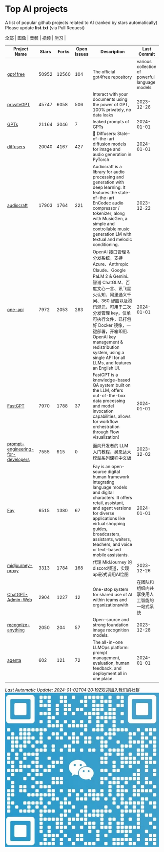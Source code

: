 # Top AI projects
A list of popular github projects related to AI (ranked by stars automatically)
Please update **list.txt** (via Pull Request)

<a href="./README.md">全部</a> |   <a href="./READMEpicture.md">图像</a> |   <a href="./READMEaudio.md">音频</a> | <a href="./READMEvideo.md">视频</a> | <a href="./READMElearn.md">学习</a> | 

| Project Name | Stars | Forks | Open Issues | Description | Last Commit |
| ------------ | ----- | ----- | ----------- | ----------- | ----------- |
| [gpt4free](https://github.com/xtekky/gpt4free) | 50952 | 12560 | 104 | The official gpt4free repository | various collection of powerful language models | 2024-01-02 |
| [privateGPT](https://github.com/imartinez/privateGPT) | 45747 | 6058 | 506 | Interact with your documents using the power of GPT, 100% privately, no data leaks | 2023-12-26 |
| [GPTs](https://github.com/linexjlin/GPTs) | 21164 | 3046 | 7 | leaked prompts of GPTs | 2024-01-01 |
| [diffusers](https://github.com/huggingface/diffusers) | 20040 | 4167 | 427 | 🤗 Diffusers: State-of-the-art diffusion models for image and audio generation in PyTorch | 2024-01-01 |
| [audiocraft](https://github.com/facebookresearch/audiocraft) | 17903 | 1764 | 221 | Audiocraft is a library for audio processing and generation with deep learning. It features the state-of-the-art EnCodec audio compressor / tokenizer, along with MusicGen, a simple and controllable music generation LM with textual and melodic conditioning. | 2023-12-22 |
| [one-api](https://github.com/songquanpeng/one-api) | 7972 | 2053 | 283 | OpenAI 接口管理 & 分发系统，支持 Azure、Anthropic Claude、Google PaLM 2 & Gemini、智谱 ChatGLM、百度文心一言、讯飞星火认知、阿里通义千问、360 智脑以及腾讯混元，可用于二次分发管理 key，仅单可执行文件，已打包好 Docker 镜像，一键部署，开箱即用. OpenAI key management & redistribution system, using a single API for all LLMs, and features an English UI. | 2024-01-01 |
| [FastGPT](https://github.com/labring/FastGPT) | 7970 | 1788 | 37 | FastGPT is a knowledge-based QA system built on the LLM, offers out-of-the-box data processing and model invocation capabilities, allows for workflow orchestration through Flow visualization! | 2024-01-01 |
| [prompt-engineering-for-developers](https://github.com/datawhalechina/prompt-engineering-for-developers) | 7555 | 915 | 0 | 面向开发者的 LLM 入门教程，吴恩达大模型系列课程中文版 | 2023-12-02 |
| [Fay](https://github.com/TheRamU/Fay) | 6515 | 1380 | 67 | Fay is an open-source digital human framework integrating language models and digital characters. It offers retail, assistant, and agent versions for diverse applications like virtual shopping guides, broadcasters, assistants, waiters, teachers, and voice or text-based mobile assistants. | 2024-01-01 |
| [midjourney-proxy](https://github.com/novicezk/midjourney-proxy) | 3313 | 1784 | 168 | 代理 MidJourney 的discord频道，实现api形式调用AI绘图 | 2023-12-26 |
| [ChatGPT-Admin-Web](https://github.com/AprilNEA/ChatGPT-Admin-Web) | 2904 | 1227 | 12 | One-stop system for shared use of AI within teams and organizationswith | 在团队和组织内共享使用人工智能的一站式系统 | 2023-12-27 |
| [recognize-anything](https://github.com/xinyu1205/recognize-anything) | 2050 | 204 | 57 | Open-source and strong foundation image recognition models. | 2023-12-28 |
| [agenta](https://github.com/Agenta-AI/agenta) | 602 | 121 | 72 | The all-in-one LLMOps platform: prompt management, evaluation, human feedback, and deployment all in one place. | 2024-01-01 |

*Last Automatic Update: 2024-01-02T04:20:19Z*欢迎加入我们的社群 ![](https://raw.githubusercontent.com/mouuii/picture/master/weichat.jpg) 